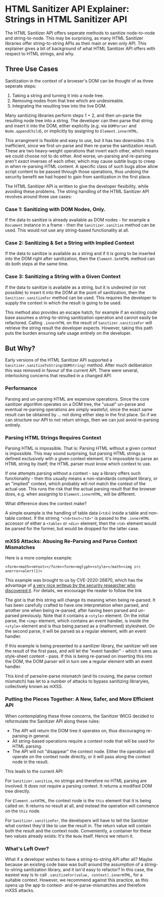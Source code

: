 # HTML Sanitizer API Explainer: Strings in HTML Sanitizer API

The HTML Sanitizer API offers seperate methods to sanitize node-to-node and
string-to-node. This may be surprising, as many
HTML Sanitizer libraries offer string-to-string APIs as their main or even
only API. This explainer gives a bit of background of what HTML Sanitizer
API offers with respect to HTML strings, and why.

## Three Use Cases

Sanitization in the context of a browser's DOM can be thought of as three
seperate steps:

1. Taking a string and turning it into a node tree.
2. Removing nodes from that tree which are undesireable.
3. Integrating the resulting tree into the live DOM.

Many sanitizing libraries perform steps 1 + 2, and then un-parse the resulting
node tree into a string. The developer can then parse that string and
insert it into the DOM, either explicitly (e.g. via `DOMParser` and
`Node.appendChild`), or implicitly by assigning to `Element.innerHTML`.

This arrangment is flexible and easy to use, but it has two downsides:
It is inefficient, since we first un-parse and then re-parse the
sanitization result. These are two heavy-weight operations that invert each
other, which means we could choose not to do either. And worse, un-parsing
and re-parsing aren't _exact_ inverses of each other, which may cause subtle
bugs to creep in when re-parsing HTML content. A specific class of such bugs
allow allow script content to be passed through those operations, thus undoing
the security benefit we had hoped to gain from sanitization in the first place.

The HTML Sanitizer API is written to give the developer flexibility, while
avoiding these problems. The string handling of the HTML Sanitizer API revolves
around three use cases:

### Case 1: Sanitizing with DOM Nodes, Only.

If the data to sanitize is already available as DOM nodes - for example
a `Document` instance in a frame - then the `Sanitizer.sanitize` method can
be used. This would not use any string-based functionality at all.

### Case 2: Sanitizing & Set a String with Implied Context

If the data to sanitize is available as a string and if it is going to
be inserted into the DOM right after sanitization, then the `Element.SetHTML`
method can do both steps at the same time.

### Case 3: Sanitizing a String with a Given Context

If the data to sanitize is available as a string, but it is undesired (or not
possible) to insert it into the DOM at the point of sanitization, then
the `Sanitizer.sanitizeFor` method can be used. This requires the developer
to supply the context in which the result is going to be used.

This method also provides an escape hatch, for example if an existing code
base assumes a string-to-string sanitization operation and cannot easily be
refactored. Calling `.innerHTML` on the result of `Sanitizer.sanitizeFor`
will retrieve the string result the developer expects. However, taking this
path puts the burden ensuring safe usage entirely on the developer.

## But Why?

Early versions of the HTML Sanitizer API supported a
`Sanitizer.sanitizeToString(DOMString)` method. After much deliberation this
was removed in favour of the current API. There were several,
interlocking concerns that resulted in a changed API:

### Performance

Parsing and un-parsing HTML are expensive operations. Since the core sanitizer
algorithm operates on a DOM tree, the "usual" un-parse and eventual re-parsing
operations are simply wasteful, since the exact same result can be obtained by
... not doing either step in the first place. So if we can structure our API
to not return strings, then we can just avoid re-parsing entirely.

### Parsing HTML Strings Requires Context

Parsing HTML is impossible. That is: Parsing HTML without a given context is
impossible. This may sound surprising, but parsing HTML strings is defined
exclusively with a given context element. It's impossible to parse an HTML
string by itself; the HTML parser must know which context to use.

If one attempts parsing without a context - say a library offers such
functionality - then this usually means a non-standards compliant library,
or an "implied" context, which probably will not match the context of the
actual use. This runs the risk that the actual parsing result that the browser
does, e.g. when assigning to `Element.innerHTML`, will be different.

What difference does the context make?

A simple example is the handling of table data (`<td>`) inside a table
and non-table context. If the strinng `"<td>text</td>"` is passed to
the `.innerHTML` accessor of either a `<table>` or `<div>` element, then
the `<td>` element would be parsed for the former, but would be dropped
for the latter case.

### mXSS Attacks: Abusing Re-Parsing and Parse Context Mismatches

Here is a more complex example:

```
<form><math><mtext></form><form><mglyph><style></math><img src onerror=alert(1)>
```

This example was brought to us by CVE-2020-26870, which has the advantage of [a
very nice writeup by the security researcher who discovered it](https://research.securitum.com/mutation-xss-via-mathml-mutation-dompurify-2-0-17-bypass/).
For details, we encourage the reader to follow the link

The gist is that this string will change its meaning when being re-parsed. It
has been carefully crafted to have one interpretation when parsed, and another
one when being re-parsed, after having been parsed and un-parsed previously.
Note that it contains a `<style>` element. On the initial parse, the `<img>`
element, which contains an event handler, is inside the `<style>` element and
is thus being parsed as a (malformed) stylesheet. On the second parse, it
will be parsed as a regular element, with an event handler.

If this example is being presented to a sanitizer library, the sanitizer will
see the result of the first pass, and will let the "event handler" - which it
sees as style-sheet content - pass. If this is being re-parsed on inserting
this into the DOM, the DOM parser will in turn see a regular element with an
event handler.

This kind of parse/re-parse mismatch (and its cousing, the parse context
mismatch) has let to a number of attacks to bypass sanitizing libraryies,
collectively known as mXSS.

### Putting the Pieces Together: A New, Safer, and More Efficient API

When contemplating these three concerns, the Sanitizer WICG decided to
reformulate the Sanitizer API along these rules:

- The API will return the DOM tree it operates on, thus discouraging re-parsing
  in general.
- All string-based operations require a context node that will be used for
  HTML parsing.
- The API will not "disappear" the context node. Either the operation will
  operate on the context node directly, or it will pass along the context
  node in the result.

This leads to the current API:

For `Sanitizer.sanitize`, no strings and therefore no HTML parsing are
involved. It does not require a parsing context. It returns a modified DOM
tree directly.

For `Element.setHTML`, the context node is the `this` element that it is being
called on. It returns no result at all, and instead the operation will
commence on the `this` node.

For `Sanitizer.sanitizeFor`, the developers will have to tell the Sanitizer
what context they'd like to use the result in. The return value will contain
both the result and the context node. Conveniently, a container for these two
values already exists: It's the `Node` itself. Hence we return it.

### What's Left Over?

What if a developer wishes to have a string-to-string API after all? Maybe
because an existing code base was built around the assumption of a
string-to-string sanitization library, and it isn'd easy to refactor? In this
case, the easiest way is to call `.sanitizeFor(value, context).innerHTML`, for
a suitable context. However, we recommend against this practice, as this opens
up the app to context- and re-parse-mismatches and therefore mXSS attacks.

